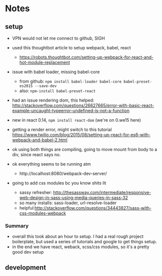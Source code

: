 # Notes
## setup
- VPN would not let me connect to github, SIGH
- used this thoughtbot article to setup webpack, babel, react
  - https://robots.thoughtbot.com/setting-up-webpack-for-react-and-hot-module-replacement

- issue with babel loader, missing babel-core
  - from github: `npm install babel-loader babel-core babel-preset-es2015 --save-dev
`
  - also: `npm-install babel-preset-react`

- had an issue rendering dom, this helped: http://stackoverflow.com/questions/26627665/error-with-basic-react-example-uncaught-typeerror-undefined-is-not-a-function
- new in react 0.14, `npm install react-dom` (we're on 0.we15 here)
- getting a render error, might switch to this tutorial
https://www.twilio.com/blog/2015/08/setting-up-react-for-es6-with-webpack-and-babel-2.html
- ok using both things are compiling, going to move mount from body to a div, since react says no.

- ok everything seems to be running atm
  - http://localhost:8080/webpack-dev-server/

- going to add css modules bc you know shits lit
  - sassy refresher: http://thesassway.com/intermediate/responsive-web-design-in-sass-using-media-queries-in-sass-32
  - so many installs: sass-loader, url-resolve-loader
  - helpful:http://stackoverflow.com/questions/34443827/sass-with-css-modules-webpack


### Summary
- overall this took about an hour to setup. I had a real rough project boilerplate, but used a series of tutorials and google to get things setup.
- in the end we have react, weback, scss/css modules, so it's a pretty good dev setup


## development